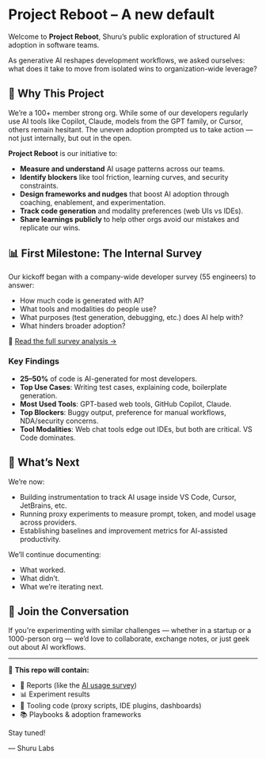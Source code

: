 # Project Reboot – A new default

Welcome to **Project Reboot**, Shuru’s public exploration of structured AI adoption in software teams.

As generative AI reshapes development workflows, we asked ourselves: what does it take to move from isolated wins to organization-wide leverage?

## 🚀 Why This Project

We’re a 100+ member strong org. While some of our developers regularly use AI tools like Copilot, Claude, models from the GPT family, or Cursor, others remain hesitant. The uneven adoption prompted us to take action — not just internally, but out in the open.

**Project Reboot** is our initiative to:
- **Measure and understand** AI usage patterns across our teams.
- **Identify blockers** like tool friction, learning curves, and security constraints.
- **Design frameworks and nudges** that boost AI adoption through coaching, enablement, and experimentation.
- **Track code generation** and modality preferences (web UIs vs IDEs).
- **Share learnings publicly** to help other orgs avoid our mistakes and replicate our wins.

## 📊 First Milestone: The Internal Survey

Our kickoff began with a company-wide developer survey (55 engineers) to answer:

- How much code is generated with AI?
- What tools and modalities do people use?
- What purposes (test generation, debugging, etc.) does AI help with?
- What hinders broader adoption?

📄 [Read the full survey analysis →](https://github.com/shurutech/reboot/blob/main/analysis-report-for-internal-ai-survey.pdf)

### Key Findings
- **25–50%** of code is AI-generated for most developers.
- **Top Use Cases**: Writing test cases, explaining code, boilerplate generation.
- **Most Used Tools**: GPT-based web tools, GitHub Copilot, Claude.
- **Top Blockers**: Buggy output, preference for manual workflows, NDA/security concerns.
- **Tool Modalities**: Web chat tools edge out IDEs, but both are critical. VS Code dominates.

## 🧪 What’s Next

We’re now:
- Building instrumentation to track AI usage inside VS Code, Cursor, JetBrains, etc.
- Running proxy experiments to measure prompt, token, and model usage across providers.
- Establishing baselines and improvement metrics for AI-assisted productivity.

We’ll continue documenting:
- What worked.
- What didn’t.
- What we’re iterating next.

## 🤝 Join the Conversation

If you're experimenting with similar challenges — whether in a startup or a 1000-person org — we’d love to collaborate, exchange notes, or just geek out about AI workflows.

---

🔬 **This repo will contain:**
- 📑 Reports (like the [AI usage survey](./analysis-report-for-internal-ai-survey.pdf))
- 📊 Experiment results
- 🧰 Tooling code (proxy scripts, IDE plugins, dashboards)
- 📚 Playbooks & adoption frameworks

Stay tuned!

— Shuru Labs
